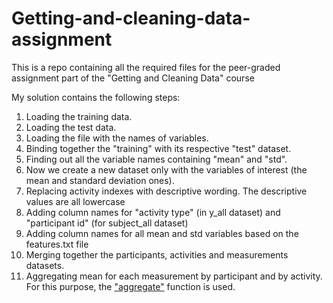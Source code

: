 # Getting-and-cleaning-data-assignment
This is a repo containing all the required files for the peer-graded assignment part of the "Getting and Cleaning Data" course

My solution contains the following steps:

1. Loading the training data.
1. Loading the test data.
1. Loading the file with the names of variables.
1. Binding together the "training" with its respective "test" dataset.
1. Finding out all the variable names containing "mean" and "std".
1. Now we create a new dataset only with the variables of interest (the mean and standard deviation ones).  
1. Replacing activity indexes with descriptive wording. The descriptive values are all lowercase
1. Adding column names for "activity type" (in y_all dataset) and "participant id" (for subject_all dataset)
1. Adding column names for all mean and std variables based on the features.txt file
1. Merging together the participants, activities and measurements datasets.
1. Aggregating mean for each measurement by participant and by activity. For this purpose, the ["aggregate"](https://www.rdocumentation.org/packages/stats/versions/3.5.1/topics/aggregate) function is used. 

